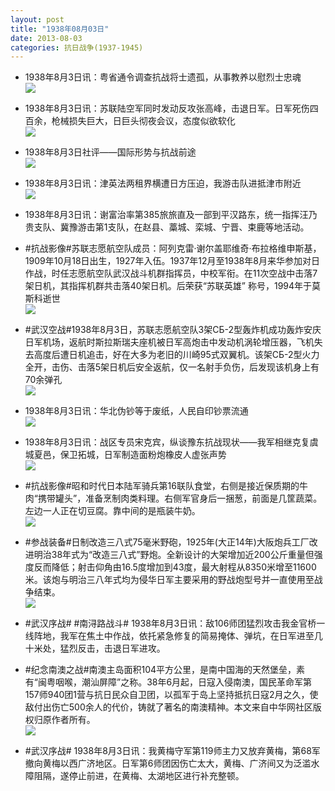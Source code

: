 ```yaml
---
layout: post
title: "1938年08月03日"
date: 2013-08-03
categories: 抗日战争(1937-1945)
---
```


<meta name="referrer" content="no-referrer" />

- 1938年8月3日讯：粤省通令调查抗战将士遗孤，从事教养以慰烈士忠魂 <br/><img src="https://ww1.sinaimg.cn/large/aca367d8jw1e79tr8jsq7j20br0orabp.jpg" />

- 1938年8月3日讯：苏联陆空军同时发动反攻张高峰，击退日军。日军死伤四百余，枪械损失巨大，日巨头彻夜会议，态度似欲软化 <br/><img src="https://ww4.sinaimg.cn/large/aca367d8jw1e79s0o0t26j20a615qq6g.jpg" />

- 1938年8月3日社评——国际形势与抗战前途 <br/><img src="https://ww1.sinaimg.cn/large/aca367d8jw1e79qabm55bj20c10m8djx.jpg" />

- 1938年8月3日讯：津英法两租界横遭日方压迫，我游击队进抵津市附近 <br/><img src="https://ww1.sinaimg.cn/large/aca367d8jw1e79ojsqxc5j208c0oc0u7.jpg" />

- 1938年8月3日讯：谢富治率第385旅旅直及一部到平汉路东，统一指挥汪乃贵支队、冀豫游击第1支队，在赵县、藁城、栾城、宁晋、束鹿等地活动。  

- #抗战影像#苏联志愿航空队成员：阿列克雷·谢尔盖耶维奇·布拉格维申斯基，1909年10月18日出生，1927年入伍。1937年12月至1938年8月来华参加对日作战，时任志愿航空队武汉战斗机群指挥员，中校军衔。在11次空战中击落7架日机，其指挥机群共击落40架日机。后荣获“苏联英雄” 称号，1994年于莫斯科逝世 <br/><img src="https://ww3.sinaimg.cn/large/aca367d8jw1e79hcdx3j2j20950cz74t.jpg" />

- #武汉空战#1938年8月3日，苏联志愿航空队3架СБ-2型轰炸机成功轰炸安庆日军机场，返航时斯拉斯瑞夫座机被日军高炮击中发动机涡轮增压器，飞机失去高度后遭日机追击，好在大多为老旧的川崎95式双翼机。该架СБ-2型火力全开，击伤、击落5架日机后安全返航，仅一名射手负伤，后发现该机身上有70余弹孔 <br/><img src="https://ww4.sinaimg.cn/large/aca367d8jw1e79flriap6j208c04mq34.jpg" />

- 1938年8月3日讯：华北伪钞等于废纸，人民自印钞票流通 <br/><img src="https://ww2.sinaimg.cn/large/aca367d8jw1e79e59lew0j207i0d03zh.jpg" />

- 1938年8月3日讯：战区专员宋克宾，纵谈豫东抗战现状——我军相继克复虞城夏邑，保卫拓城，日军制造面粉炮橡皮人虚张声势 <br/><img src="https://ww4.sinaimg.cn/large/aca367d8jw1e79cejzcowj20c118k78x.jpg" />

- #抗战影像#昭和时代日本陆军骑兵第16联队食堂，右侧是接近保质期的牛肉“携带罐头”，准备烹制肉类料理。右侧军官身后一捆葱，前面是几筐蔬菜。左边一人正在切豆腐。靠中间的是瓶装牛奶。 <br/><img src="https://ww2.sinaimg.cn/large/aca367d8jw1e79ae3kix4j20wk0higp5.jpg" />

- #参战装备#日制改造三八式75毫米野砲，1925年(大正14年)大阪炮兵工厂改进明治38年式为“改造三八式”野炮。全新设计的大架增加近200公斤重量但强度反而降低；射击仰角由16.5度增加到43度，最大射程从8350米增至11600米。该炮与明治三八年式均为侵华日军主要采用的野战炮型号并一直使用至战争结束。  <br/><img src="https://ww3.sinaimg.cn/large/aca367d8jw1e798o2i4j4j20c10rbmys.jpg" />

- #武汉序战# #南浔路战斗# 1938年8月3日讯：敌106师团猛烈攻击我金官桥一线阵地，我军在焦土中作战，依托紧急修复的简易掩体、弹坑，在日军进至几十米处，猛烈反击，击退日军进攻。 

- #纪念南澳之战#南澳主岛面积104平方公里，是南中国海的天然堡垒，素有“闽粤咽喉，潮汕屏障”之称。38年6月起，日寇入侵南澳，国民革命军第157师940团1营与抗日民众自卫团，以孤军于岛上坚持抵抗日寇2月之久，使敌付出伤亡500余人的代价，铸就了著名的南澳精神。本文来自中华网社区版权归原作者所有。 <br/><img src="https://ww3.sinaimg.cn/large/aca367d8jw1e7962zeo7jj20hsawshdt.jpg" />

- #武汉序战# 1938年8月3日讯：我黄梅守军第119师主力又放弃黄梅，第68军撤向黄梅以西广济地区。日军第6师团因伤亡太大，黄梅、广济间又为泛滥水障阻隔，遂停止前进，在黄梅、太湖地区进行补充整顿。 

